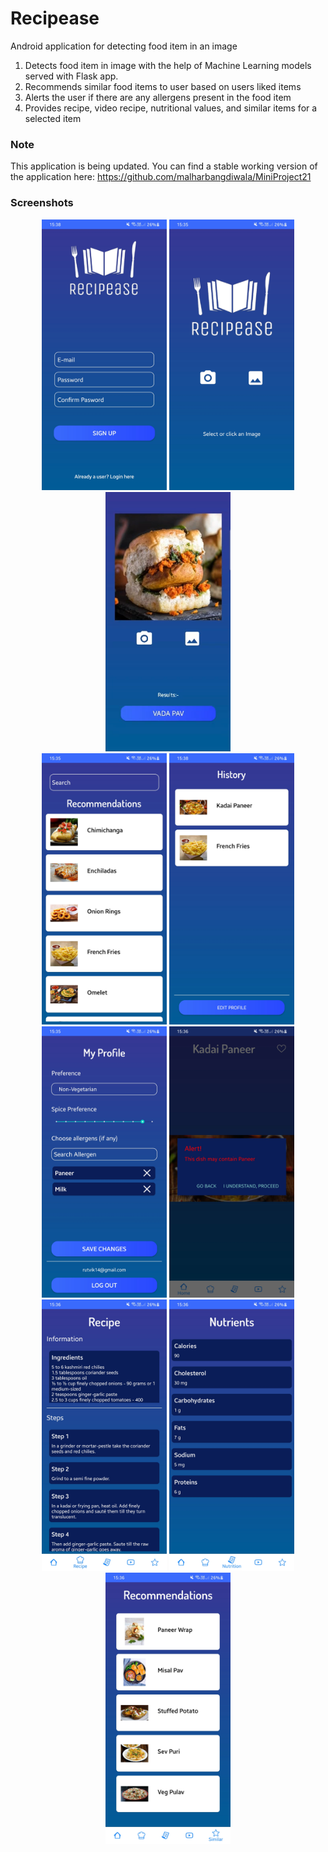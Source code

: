 # Recipease

Android application for detecting food item in an image
1. Detects food item in image with the help of Machine Learning models served with Flask app.
2. Recommends similar food items to user based on users liked items
3. Alerts the user if there are any allergens present in the food item
4. Provides recipe, video recipe, nutritional values, and similar items for a selected item

### Note
This application is being updated.
You can find a stable working version of the application here: https://github.com/malharbangdiwala/MiniProject21

### Screenshots
<p align="center">
  <img alt="SQL" width="200px" src="https://github.com/Rutvik-C/Recipease/blob/master/image/Screenshot_20210928-153830_Recipease.jpg"/>    
  <img alt="SQL" width="200px" src="https://github.com/Rutvik-C/Recipease/blob/master/image/Screenshot_20210928-153525_Recipease.jpg"/>
  <img alt="SQL" width="200px" src="https://github.com/Rutvik-C/Recipease/blob/master/image/Screenshot%20(603).png"/><br>
  <img alt="SQL" width="200px" src="https://github.com/Rutvik-C/Recipease/blob/master/image/Screenshot_20210928-153548_Recipease.jpg"/>
  <img alt="SQL" width="200px" src="https://github.com/Rutvik-C/Recipease/blob/master/image/Screenshot_20210928-153815_Recipease.jpg"/>
  <img alt="SQL" width="200px" src="https://github.com/Rutvik-C/Recipease/blob/master/image/Screenshot_20210928-153515_Recipease.jpg"/>
  <img alt="SQL" width="200px" src="https://github.com/Rutvik-C/Recipease/blob/master/image/Screenshot_20210928-153605_Recipease.jpg"/><br>
  <img alt="SQL" width="200px" src="https://github.com/Rutvik-C/Recipease/blob/master/image/Screenshot_20210928-153617_Recipease.jpg"/>
  <img alt="SQL" width="200px" src="https://github.com/Rutvik-C/Recipease/blob/master/image/Screenshot_20210928-153626_Recipease.jpg"/>
  <img alt="SQL" width="200px" src="https://github.com/Rutvik-C/Recipease/blob/master/image/Screenshot_20210928-153642_Recipease.jpg"/>
</p>
